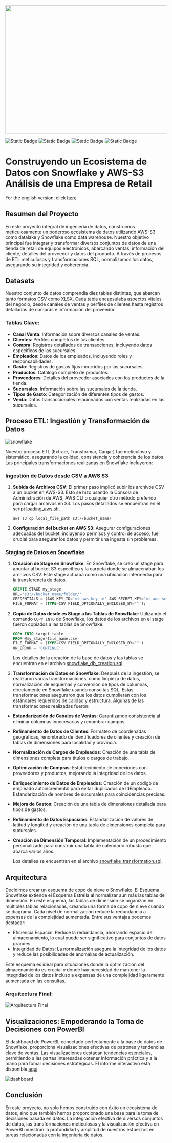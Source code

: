 <img src="src/mike-petrucci-open-unsplash.jpg" height="400" width="1000">

![Static Badge](https://img.shields.io/badge/Snowflake-gray?style=flat&logo=snowflake)
![Static Badge](https://img.shields.io/badge/SQL-gray?style=flat&logo=SQL)
![Static Badge](https://img.shields.io/badge/AWS--S3-gray?style=flat&logo=aws)
![Static Badge](https://img.shields.io/badge/PowerBI-gray?style=flat&logo=powerbi)


# Construyendo un Ecosistema de Datos con Snowflake y AWS-S3 <br> Análisis de una Empresa de Retail

For the english version, click [here](README.md)

## Resumen del Proyecto

En este proyecto integral de ingeniería de datos, construimos meticulosamente un poderoso ecosistema de datos utilizando AWS-S3 como datalake y Snowflake como data warehouse. Nuestro objetivo principal fue integrar y transformar diversos conjuntos de datos de una tienda de retail de equipos electrónicos, abarcando ventas, información del cliente, detalles del proveedor y datos del producto. A través de procesos de ETL meticulosos y transformaciones SQL, normalizamos los datos, asegurando su integridad y coherencia.

## Datasets

Nuestro conjunto de datos comprendía diez tablas distintas, que abarcan tanto formatos CSV como XLSX. Cada tabla encapsulaba aspectos vitales del negocio, desde canales de ventas y perfiles de clientes hasta registros detallados de compras e información del proveedor.

### Tablas Clave:

- **Canal Venta**: Información sobre diversos canales de ventas.
- **Clientes**: Perfiles completos de los clientes.
- **Compra**: Registros detallados de transacciones, incluyendo datos específicos de las sucursales.
- **Empleados**: Datos de los empleados, incluyendo roles y responsabilidades.
- **Gasto**: Registros de gastos fijos incurridos por las sucursales.
- **Productos**: Catálogo completo de productos.
- **Proveedores**: Detalles del proveedor asociados con los productos de la tienda.
- **Sucursales**: Información sobre las sucursales de la tienda.
- **Tipos de Gasto**: Categorización de diferentes tipos de gastos.
- **Venta**: Datos transaccionales relacionados con ventas realizadas en las sucursales.

## Proceso ETL: Ingestión y Transformación de Datos

![snowflake](src/captura-snowflake.PNG)

Nuestro proceso ETL (Extraer, Transformar, Cargar) fue meticuloso y sistemático, asegurando la calidad, consistencia y coherencia de los datos. Las principales transformaciones realizadas en Snowflake incluyeron:

### Ingestión de Datos desde CSV a AWS S3

1. **Subida de Archivos CSV**: El primer paso implicó subir los archivos CSV a un bucket en AWS-S3. Esto se hizo usando la Consola de Administración de AWS, AWS CLI o cualquier otro método preferido para cargar archivos en S3. Los pasos detallados se encuentran en el script [loading_aws.sh](loading_aws.sh).

   ```bash
   aws s3 cp local_file_path s3://bucket_name/
   ```

2. **Configuración del bucket en AWS S3**: Asegurar configuraciones adecuadas del bucket, incluyendo permisos y control de acceso, fue crucial para asegurar los datos y permitir una ingesta sin problemas.

### Staging de Datos en Snowflake

1. **Creación de Stage en Snowflake**: En Snowflake, se creó un stage para apuntar al bucket S3 específico y la carpeta donde se almacenaban los archivos CSV. Este stage actuaba como una ubicación intermedia para la transferencia de datos.

   ```sql
   CREATE STAGE my_stage
   URL='s3://bucket_name/folder/'
   CREDENTIALS = (AWS_KEY_ID='mi_aws_key_id' AWS_SECRET_KEY='mi_aws_secret_key')
   FILE_FORMAT = (TYPE=CSV FIELD_OPTIONALLY_ENCLOSED_BY='"');
   ```

2. **Copia de Datos desde es Stage a las Tablas de Snowflake**: Utilizando el comando `COPY INTO` de Snowflake, los datos de los archivos en el stage fueron copiados a las tablas de Snowflake.

   ```sql
   COPY INTO target_table
   FROM @my_stage/file_name.csv
   FILE_FORMAT = (TYPE=CSV FIELD_OPTIONALLY_ENCLOSED_BY='"')
   ON_ERROR = 'CONTINUE';
   ```
    Los detalles de la creación de la base de datos y las tablas se encuentran en el archivo [snowflake_db_creation.sql](snowflake_db_creation.sql).

3. **Transformación de Datos en Snowflake**: Después de la ingestión, se realizaron varias transformaciones, como limpieza de datos, normalización de esquemas y conversión de tipos de columnas, directamente en Snowflake usando consultas SQL. Estas transformaciones aseguraron que los datos cumplieran con los estándares requeridos de calidad y estructura. Algunas de las transformaciones realizadas fueron:

- **Estandarización de Canales de Ventas**: Garantizando consistencia al eliminar columnas innecesarias y renombrar campos.
  
- **Refinamiento de Datos de Clientes**: Formateo de coordenadas geográficas, renombrado de identificadores de clientes y creación de tablas de dimensiones para localidad y provincia.
  
- **Normalización de Cargos de Empleados**: Creación de una tabla de dimensiones completa para títulos o cargos de trabajo.
  
- **Optimización de Compras**: Establecimiento de conexiones con proveedores y productos, mejorando la integridad de los datos.
  
- **Enriquecimiento de Datos de Empleados**: Creación de un código de empleado autoincremental para evitar duplicados de IdEmpleado. Estandarización de nombres de sucursales para coincidencias precisas.
  
- **Mejora de Gastos**: Creación de una tabla de dimensiones detallada para tipos de gastos.
  
- **Refinamiento de Datos Espaciales**: Estandarización de valores de latitud y longitud y creación de una tabla de dimensiones completa para sucursales.
  
- **Creación de Dimensión Temporal**: Implementación de un procedimiento personalizado para construir una tabla de calendario robusta que abarca varios años.

    Los detalles se encuentran en el archivo [snowflake_transformation.sql](snowflake_transformation.sql). 

## Arquitectura

Decidimos crear un esquema de copo de nieve o Snowflake. El Esquema Snowflake extiende el Esquema Estrella al normalizar aún más las tablas de dimensión. En este esquema, las tablas de dimensión se organizan en múltiples tablas relacionadas, creando una forma de copo de nieve cuando se diagrama. Cada nivel de normalización reduce la redundancia a expensas de la complejidad aumentada.
Entre sus ventajas podemos destacar:
- Eficiencia Espacial: Reduce la redundancia, ahorrando espacio de almacenamiento, lo cual puede ser significativo para conjuntos de datos grandes.
- Integridad de Datos: La normalización asegura la integridad de los datos y reduce las posibilidades de anomalías de actualización.

Este esquema es ideal para situaciones donde la optimización del almacenamiento es crucial y donde hay necesidad de mantener la integridad de los datos incluso a expensas de una complejidad ligeramente aumentada en las consultas.

### Arquitectura Final:
![Arquitectura Final](src/data_model_snowflake.png)

## Visualizaciones: Empoderando la Toma de Decisiones con PowerBI

El dashboard de PowerBI, conectado perfectamente a la base de datos de Snowflake, proporciona visualizaciones efectivas de patrones y tendencias clave de ventas. Las visualizaciones destacan tendencias esenciales, permitiendo a las partes interesadas obtener información práctica y a la mano para tomar decisiones estratégicas. El informe interactivo está disponible [aquí](https://www.novypro.com/project/aws-s3-snowflake-power-bi-retail-sales-analysis).

![dashboard](src/dashboard.jpeg)

## Conclusión

En este proyecto, no solo hemos construido con éxito un ecosistema de datos, sino que también hemos proporcionado una base para la toma de decisiones basada en datos. La integración efectiva de diversos conjuntos de datos, las transformaciones meticulosas y la visualización efectiva en PowerBI muestran la profundidad y amplitud de nuestros esfuerzos en tareas relacionadas con la ingeniería de datos.